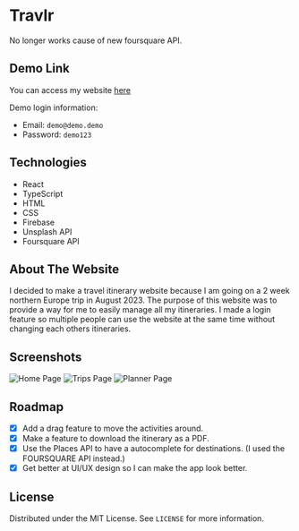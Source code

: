 # Travlr

No longer works cause of new foursquare API.

## Demo Link

You can access my website [here](https://travlr-9c098.web.app/)

Demo login information:

- Email: `demo@demo.demo`
- Password: `demo123`

## Technologies

- React
- TypeScript
- HTML
- CSS
- Firebase
- Unsplash API
- Foursquare API

## About The Website

I decided to make a travel itinerary website because I am going on a 2 week
northern Europe trip in August 2023. The purpose of this website was to provide
a way for me to easily manage all my itineraries. I made a login feature so multiple
people can use the website at the same time without changing each others itineraries.

## Screenshots

![Home Page](./public/screenshots/home.png "Home Page")
![Trips Page](./public/screenshots/trips.png "Trips Page")
![Planner Page](./public/screenshots/planner.png "Planner Page")

## Roadmap

- [x] Add a drag feature to move the activities around.
- [x] Make a feature to download the itinerary as a PDF.
- [x] Use the Places API to have a autocomplete for destinations. (I used the FOURSQUARE API instead.)
- [x] Get better at UI/UX design so I can make the app look better.

## License

Distributed under the MIT License. See `LICENSE` for more information.
